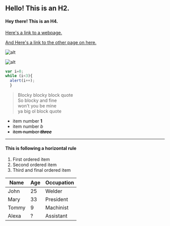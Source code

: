 ## Hello! This is an H2.

#### Hey there! This is an H4.

[Here's a link to a webpage.](https://missouri.instructure.com)

[And Here's a link to the other page on here.](../master/page2.md)

![alt](https://assets.rbl.ms/13910702/980x.jpg "That's a big boy")

![alt](../master/image.jpg "check it out")

```javascript
var i=0;
while (i<3){
  alert(i++);
  }
  ```



>Blocky blocky block quote  
>So blocky and fine  
>won't you be mine  
>ya big ol block quote

* item number **1**
* item number *b*
* ~~item number **_three_**~~

---
#### This is following a horizontal rule

1. First ordered item
2. Second ordered item
3. Third and final ordered item

| Name  | Age | Occupation  |
|-------|-----|-------------|
| John  | 25  | Welder      |
| Mary  | 33  | President   |
| Tommy | 9   | Machinist   |
| Alexa | ?   | Assistant   |
